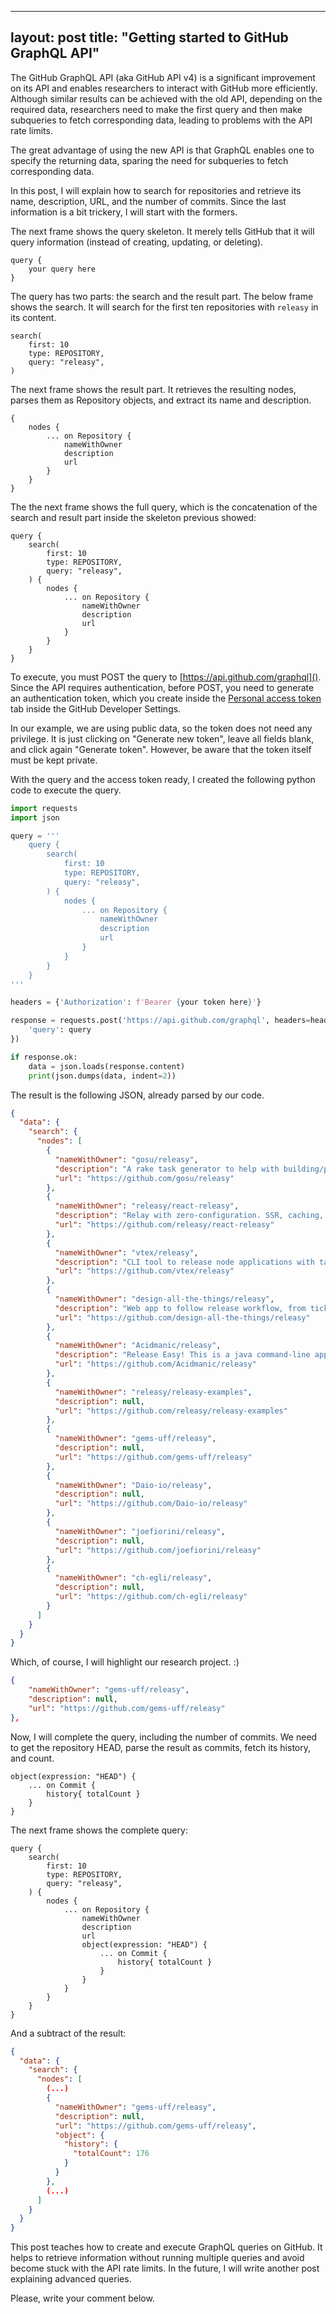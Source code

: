 
---
layout: post
title:  "Getting started to GitHub GraphQL API"
---

The GitHub GraphQL API (aka GitHub API v4) is a significant improvement on its API and enables researchers to interact with GitHub more efficiently. Although similar results can be achieved with the old API, depending on the required data, researchers need to make the first query and then make subqueries to fetch corresponding data, leading to problems with the API rate limits.

The great advantage of using the new API is that GraphQL enables one to specify the returning data, sparing the need for subqueries to fetch corresponding data.

In this post, I will explain how to search for repositories and retrieve its name, description, URL, and the number of commits. Since the last information is a bit trickery, I will start with the formers.

The next frame shows the query skeleton. It merely tells GitHub that it will query information (instead of creating, updating, or deleting).

```
query {
    your query here
}
```

The query has two parts: the search and the result part. The below frame shows the search. It will search for the first ten repositories with `releasy` in its content.

```
search(
    first: 10
    type: REPOSITORY,
    query: "releasy",
)
```

The next frame shows the result part. It retrieves the resulting nodes, parses them as Repository objects, and extract its name and description.

```
{
    nodes {
        ... on Repository {
            nameWithOwner
            description
            url
        }
    }
}
```

The the next frame shows the full query, which is the concatenation of the search and result part inside the skeleton previous showed:

```
query {
    search(
        first: 10
        type: REPOSITORY,
        query: "releasy",
    ) {
        nodes {
            ... on Repository {
                nameWithOwner
                description
                url
            }
        }
    }
}
```

To execute, you must POST the query to [https://api.github.com/graphql](). Since the API requires authentication, before POST, you need to generate an authentication token, which you create inside the [Personal access token](https://github.com/settings/tokens) tab inside the GitHub Developer Settings.

In our example, we are using public data, so the token does not need any privilege. It is just clicking on "Generate new token", leave all fields blank, and click again "Generate token". However, be aware that the token itself must be kept private.

With the query and the access token ready, I created the following python code to execute the query.

```python
import requests
import json

query = '''
    query {
        search(
            first: 10
            type: REPOSITORY,
            query: "releasy",
        ) {
            nodes {
                ... on Repository {
                    nameWithOwner
                    description
                    url
                }
            }
        }
    }
'''

headers = {'Authorization': f'Bearer {your token here}'}

response = requests.post('https://api.github.com/graphql', headers=headers, json={
    'query': query
})

if response.ok:
    data = json.loads(response.content)
    print(json.dumps(data, indent=2))
```

The result is the following JSON, already parsed by our code.

```json
{
  "data": {
    "search": {
      "nodes": [
        {
          "nameWithOwner": "gosu/releasy",
          "description": "A rake task generator to help with building/packaging/deploying Ruby applications (\u26a0\ufe0f unmaintained)",
          "url": "https://github.com/gosu/releasy"
        },
        {
          "nameWithOwner": "releasy/react-releasy",
          "description": "Relay with zero-configuration. SSR, caching, testing and more.",
          "url": "https://github.com/releasy/react-releasy"
        },
        {
          "nameWithOwner": "vtex/releasy",
          "description": "CLI tool to release node applications with tag and auto semver bump",
          "url": "https://github.com/vtex/releasy"
        },
        {
          "nameWithOwner": "design-all-the-things/releasy",
          "description": "Web app to follow release workflow, from ticket creation to production",
          "url": "https://github.com/design-all-the-things/releasy"
        },
        {
          "nameWithOwner": "Acidmanic/releasy",
          "description": "Release Easy! This is a java command-line application, aimed to automatically detect any package manager used for a given project (current directory) and set version onto responsible files. it finally commits and tags the changes due the version.",
          "url": "https://github.com/Acidmanic/releasy"
        },
        {
          "nameWithOwner": "releasy/releasy-examples",
          "description": null,
          "url": "https://github.com/releasy/releasy-examples"
        },
        {
          "nameWithOwner": "gems-uff/releasy",
          "description": null,
          "url": "https://github.com/gems-uff/releasy"
        },
        {
          "nameWithOwner": "Daio-io/releasy",
          "description": null,
          "url": "https://github.com/Daio-io/releasy"
        },
        {
          "nameWithOwner": "joefiorini/releasy",
          "description": null,
          "url": "https://github.com/joefiorini/releasy"
        },
        {
          "nameWithOwner": "ch-egli/releasy",
          "description": null,
          "url": "https://github.com/ch-egli/releasy"
        }
      ]
    }
  }
}
```

Which, of course, I will highlight our research project. :)

```json
{
    "nameWithOwner": "gems-uff/releasy",
    "description": null,
    "url": "https://github.com/gems-uff/releasy"
},
```

Now, I will complete the query, including the number of commits. We need to get the repository HEAD, parse the result as commits, fetch its history, and count. 

```
object(expression: "HEAD") {
    ... on Commit { 
        history{ totalCount }
    }
}
```

The next frame shows the complete query:

```
query {
    search(
        first: 10
        type: REPOSITORY,
        query: "releasy",
    ) {
        nodes {
            ... on Repository {
                nameWithOwner
                description
                url
                object(expression: "HEAD") {
                    ... on Commit { 
                        history{ totalCount }
                    }
                }
            }
        }
    }
}
```

And a subtract of the result:

```json
{
  "data": {
    "search": {
      "nodes": [
        (...)
        {
          "nameWithOwner": "gems-uff/releasy",
          "description": null,
          "url": "https://github.com/gems-uff/releasy",
          "object": {
            "history": {
              "totalCount": 176
            }
          }
        },
        (...)
      ]
    }
  }
}
```

This post teaches how to create and execute GraphQL queries on GitHub. It helps to retrieve information without running multiple queries and avoid become stuck with the API rate limits. In the future, I will write another post explaining advanced queries. 

Please, write your comment below. 

